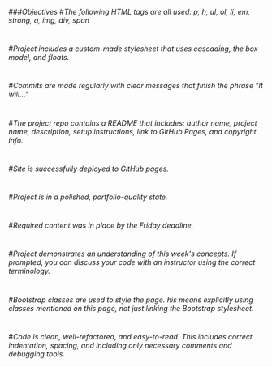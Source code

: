 ###_Objectives_
#_The following HTML tags are all used: p, h, ul, ol, li, em, strong, a, img, div, span_
#
#_Project includes a custom-made stylesheet that uses cascading, the box model, and floats._
#
#_Commits are made regularly with clear messages that finish the phrase "It will…"_
#
#_The project repo contains a README that includes: author name, project name, description, setup instructions, link to GitHub Pages, and copyright info._
#
#_Site is successfully deployed to GitHub pages._
#
#_Project is in a polished, portfolio-quality state._
#
#_Required content was in place by the Friday deadline._
#
#_Project demonstrates an understanding of this week's concepts. If prompted, you can discuss your code with an instructor using the correct terminology._
#
#_Bootstrap classes are used to style the page. his means explicitly using classes mentioned on this page, not just linking the Bootstrap stylesheet._
#
#_Code is clean, well-refactored, and easy-to-read. This includes correct indentation, spacing, and including only necessary comments and debugging tools._
